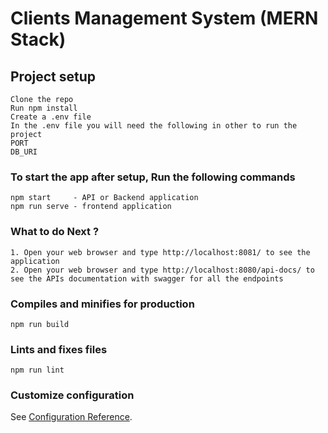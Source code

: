 # Clients Management System (MERN Stack)

## Project setup
```
Clone the repo
Run npm install
Create a .env file 
In the .env file you will need the following in other to run the project
PORT
DB_URI
```

### To start the app after setup, Run the following commands
```
npm start     - API or Backend application
npm run serve - frontend application
```

### What to do Next ?
```
1. Open your web browser and type http://localhost:8081/ to see the application
2. Open your web browser and type http://localhost:8080/api-docs/ to see the APIs documentation with swagger for all the endpoints
```

### Compiles and minifies for production
```
npm run build
```

### Lints and fixes files
```
npm run lint
```

### Customize configuration
See [Configuration Reference](https://cli.vuejs.org/config/).
